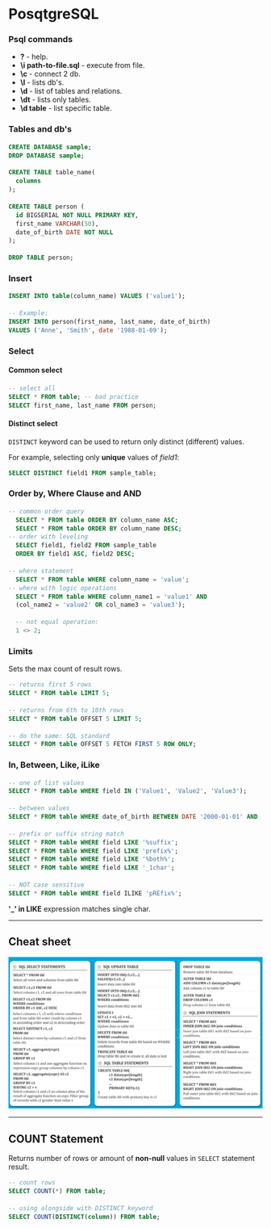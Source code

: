 # PosqtgreSQL

### Psql commands

- **\?** - help.
- **\i path-to-file.sql** - execute from file.
- **\c** - connect 2 db.
- **\l** - lists db's.
- **\d** - list of tables and relations.
- **\dt** - lists only tables.
- **\d table** - list specific table.

### Tables and db's
``` sql
CREATE DATABASE sample;
DROP DATABASE sample;

CREATE TABLE table_name(
  columns
);

CREATE TABLE person (
  id BIGSERIAL NOT NULL PRIMARY KEY,
  first_name VARCHAR(50),
  date_of_birth DATE NOT NULL
);

DROP TABLE person;
```
### Insert
``` sql
INSERT INTO table(column_name) VALUES ('value1');

-- Example:
INSERT INTO person(first_name, last_name, date_of_birth)
VALUES ('Anne', 'Smith', date '1988-01-09');
 ```
### Select
#### Common select
``` sql
-- select all
SELECT * FROM table; -- bad practice
SELECT first_name, last_name FROM person;
```
#### Distinct select
```DISTINCT``` keyword can be used to return only distinct (different) values.

For example, selecting only **unique** values of *field1*:
``` sql
SELECT DISTINCT field1 FROM sample_table;
```


### Order by, Where Clause and AND
``` sql
-- common order query
  SELECT * FROM table ORDER BY column_name ASC;
  SELECT * FROM table ORDER BY column_name DESC;
-- order with leveling
  SELECT field1, field2 FROM sample_table
  ORDER BY field1 ASC, field2 DESC;

-- where statement
  SELECT * FROM table WHERE column_name = 'value';
-- where with logic operations
  SELECT * FROM table WHERE column_name1 = 'value1' AND
  (col_name2 = 'value2' OR col_name3 = 'value3');

  -- not equal operation:
  1 <> 2;
```
### Limits
Sets the max count of result rows.
``` sql
-- returns first 5 rows
SELECT * FROM table LIMIT 5;

-- returns from 6th to 10th rows
SELECT * FROM table OFFSET 5 LIMIT 5;

-- do the same: SQL standard
SELECT * FROM table OFFSET 5 FETCH FIRST 5 ROW ONLY;
```

### In, Between, Like, iLike
``` sql
-- one of list values
SELECT * FROM table WHERE field IN ('Value1', 'Value2', 'Value3');

-- between values
SELECT * FROM table WHERE date_of_birth BETWEEN DATE '2000-01-01' AND '2015-01-01';

-- prefix or suffix string match
SELECT * FROM table WHERE field LIKE '%suffix';
SELECT * FROM table WHERE field LIKE 'prefix%';
SELECT * FROM table WHERE field LIKE '%both%';
SELECT * FROM table WHERE field LIKE '_1char';

-- NOT case sensitive
SELECT * FROM table WHERE field ILIKE 'pREfix%';
```
**'_' in LIKE** expression matches single char.

---------------------

## Cheat sheet

![SQL_Cheat_sheet](assets/1_psql_basics-b9e20336.png)

-----------------------------

## COUNT Statement
Returns number of rows or amount of **non-null** values in ```SELECT``` statement result.

``` sql
-- count rows
SELECT COUNT(*) FROM table;

-- using alongside with DISTINCT keyword
SELECT COUNT(DISTINCT(column)) FROM table;
```
